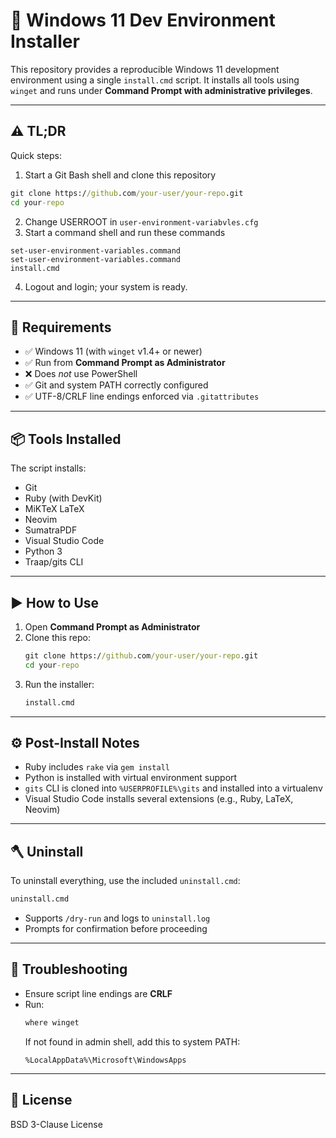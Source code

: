 # 🚀 Windows 11 Dev Environment Installer

This repository provides a reproducible Windows 11 development environment using
a single `install.cmd` script. It installs all tools using `winget` and runs
under **Command Prompt with administrative privileges**.

---
## ⚠️ TL;DR

Quick steps:
  1. Start a Git Bash shell and clone this repository
```cmd
git clone https://github.com/your-user/your-repo.git
cd your-repo
```
  2. Change USERROOT in ```user-environment-variabvles.cfg```
  3. Start a command shell and run these commands
```command
set-user-environment-variables.command
set-user-environment-variables.command
install.cmd
```
  4. Logout and login; your system is ready.
---

## 🔧 Requirements

- ✅ Windows 11 (with `winget` v1.4+ or newer)
- ✅ Run from **Command Prompt as Administrator**
- ❌ Does *not* use PowerShell
- ✅ Git and system PATH correctly configured
- ✅ UTF-8/CRLF line endings enforced via `.gitattributes`

---

## 📦 Tools Installed

The script installs:

- Git
- Ruby (with DevKit)
- MiKTeX LaTeX
- Neovim
- SumatraPDF
- Visual Studio Code
- Python 3
- Traap/gits CLI

---

## ▶️ How to Use

1. Open **Command Prompt as Administrator**
2. Clone this repo:
   ```cmd
   git clone https://github.com/your-user/your-repo.git
   cd your-repo
   ```
3. Run the installer:
   ```cmd
   install.cmd
   ```

---

## ⚙️ Post-Install Notes

- Ruby includes `rake` via `gem install`
- Python is installed with virtual environment support
- `gits` CLI is cloned into `%USERPROFILE%\gits` and installed into a virtualenv
- Visual Studio Code installs several extensions (e.g., Ruby, LaTeX, Neovim)

---

## 🪓 Uninstall

To uninstall everything, use the included `uninstall.cmd`:
```cmd
uninstall.cmd
```

- Supports `/dry-run` and logs to `uninstall.log`
- Prompts for confirmation before proceeding

---

## 🧪 Troubleshooting

- Ensure script line endings are **CRLF**
- Run:
  ```cmd
  where winget
  ```
  If not found in admin shell, add this to system PATH:
  ```
  %LocalAppData%\Microsoft\WindowsApps
  ```

---

## 📄 License
BSD 3-Clause License
